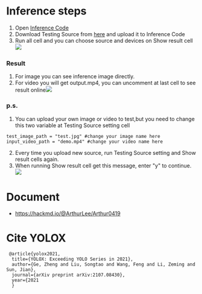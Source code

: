 # Inference steps
1. Open [Inference Code](https://colab.research.google.com/drive/1P2INtZlFJt7JKKztyXqigqL6NCNEWOox#scrollTo=qbrelPu4hd-z)
2. Download Testing Source from [here](https://drive.google.com/drive/folders/1k0VvfMVO3JIihstZkf0p0WWeydl_p1uC) and upload it to Inference Code
3. Run all cell and you can choose source and devices on Show result cell![](https://i.imgur.com/CqPhF1H.png)

### Result
1. For image you can see inference image directly.
2. For video you will get output.mp4, you can uncomment at last cell to see result online![](https://i.imgur.com/hPTP4gc.png)


### p.s.
1. You can upload your own image or video to test,but you need to change this two variable at Testing Source setting cell
```
test_image_path = "test.jpg" #change your image name here
input_video_path = "demo.mp4" #change your video name here
```
2. Every time you upload new source, run Testing Source setting and Show result cells again.
3. When running Show result cell get this message, enter "y" to continue. ![](https://i.imgur.com/yjb1nW5.png)




# Document
* https://hackmd.io/@ArthurLee/Arthur0419
# Cite YOLOX
```
 @article{yolox2021,
  title={YOLOX: Exceeding YOLO Series in 2021},
  author={Ge, Zheng and Liu, Songtao and Wang, Feng and Li, Zeming and Sun, Jian},
  journal={arXiv preprint arXiv:2107.08430},
  year={2021
  }
```